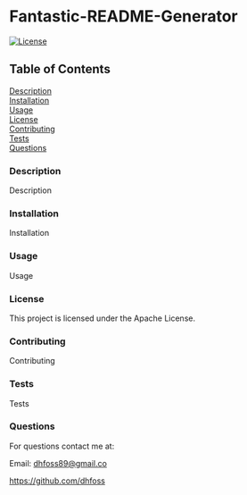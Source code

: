 # Fantastic-README-Generator

[![License](https://img.shields.io/badge/License-Apache%202.0-blue.svg)](https://opensource.org/licenses/Apache-2.0)  
## Table of Contents
[Description](https://github.com/dhfoss/Fantastic-README-Generator/#description)  
[Installation](https://github.com/dhfoss/Fantastic-README-Generator/#installation)  
[Usage](https://github.com/dhfoss/Fantastic-README-Generator/#usage)  
[License](https://github.com/dhfoss/Fantastic-README-Generator/#license)  
[Contributing](https://github.com/dhfoss/Fantastic-README-Generator/#contributing)  
[Tests](https://github.com/dhfoss/Fantastic-README-Generator/#tests)  
[Questions](https://github.com/dhfoss/Fantastic-README-Generator/#questions)  
### Description

Description

### Installation
Installation

### Usage
Usage

### License
This project is licensed under the Apache License.

### Contributing
Contributing

### Tests
Tests

### Questions
For questions contact me at:

Email: dhfoss89@gmail.co

https://github.com/dhfoss
